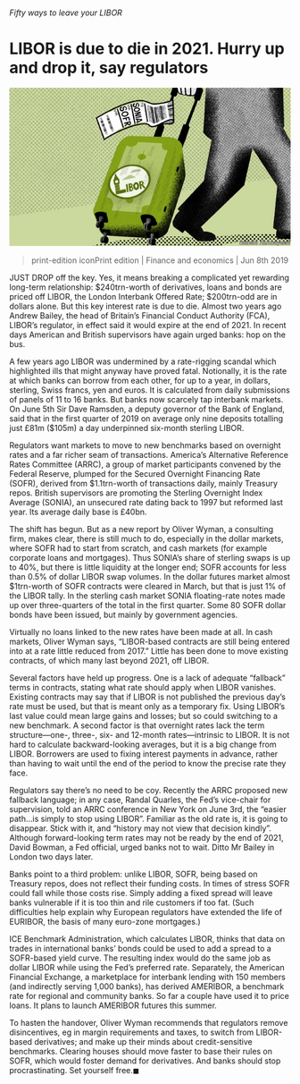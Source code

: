 ###### Fifty ways to leave your LIBOR

# LIBOR is due to die in 2021. Hurry up and drop it, say regulators 

![image](images/20190608_FND001_0.jpg) 

> print-edition iconPrint edition | Finance and economics | Jun 8th 2019 

JUST DROP off the key. Yes, it means breaking a complicated yet rewarding long-term relationship: $240trn-worth of derivatives, loans and bonds are priced off LIBOR, the London Interbank Offered Rate; $200trn-odd are in dollars alone. But this key interest rate is due to die. Almost two years ago Andrew Bailey, the head of Britain’s Financial Conduct Authority (FCA), LIBOR’s regulator, in effect said it would expire at the end of 2021. In recent days American and British supervisors have again urged banks: hop on the bus. 

A few years ago LIBOR was undermined by a rate-rigging scandal which highlighted ills that might anyway have proved fatal. Notionally, it is the rate at which banks can borrow from each other, for up to a year, in dollars, sterling, Swiss francs, yen and euros. It is calculated from daily submissions of panels of 11 to 16 banks. But banks now scarcely tap interbank markets. On June 5th Sir Dave Ramsden, a deputy governor of the Bank of England, said that in the first quarter of 2019 on average only nine deposits totalling just £81m ($105m) a day underpinned six-month sterling LIBOR. 

Regulators want markets to move to new benchmarks based on overnight rates and a far richer seam of transactions. America’s Alternative Reference Rates Committee (ARRC), a group of market participants convened by the Federal Reserve, plumped for the Secured Overnight Financing Rate (SOFR), derived from $1.1trn-worth of transactions daily, mainly Treasury repos. British supervisors are promoting the Sterling Overnight Index Average (SONIA), an unsecured rate dating back to 1997 but reformed last year. Its average daily base is £40bn. 

The shift has begun. But as a new report by Oliver Wyman, a consulting firm, makes clear, there is still much to do, especially in the dollar markets, where SOFR had to start from scratch, and cash markets (for example corporate loans and mortgages). Thus SONIA’s share of sterling swaps is up to 40%, but there is little liquidity at the longer end; SOFR accounts for less than 0.5% of dollar LIBOR swap volumes. In the dollar futures market almost $1trn-worth of SOFR contracts were cleared in March, but that is just 1% of the LIBOR tally. In the sterling cash market SONIA floating-rate notes made up over three-quarters of the total in the first quarter. Some 80 SOFR dollar bonds have been issued, but mainly by government agencies.  

Virtually no loans linked to the new rates have been made at all. In cash markets, Oliver Wyman says, “LIBOR-based contracts are still being entered into at a rate little reduced from 2017.” Little has been done to move existing contracts, of which many last beyond 2021, off LIBOR. 

Several factors have held up progress. One is a lack of adequate “fallback” terms in contracts, stating what rate should apply when LIBOR vanishes. Existing contracts may say that if LIBOR is not published the previous day’s rate must be used, but that is meant only as a temporary fix. Using LIBOR’s last value could mean large gains and losses; but so could switching to a new benchmark. A second factor is that overnight rates lack the term structure—one-, three-, six- and 12-month rates—intrinsic to LIBOR. It is not hard to calculate backward-looking averages, but it is a big change from LIBOR. Borrowers are used to fixing interest payments in advance, rather than having to wait until the end of the period to know the precise rate they face. 

Regulators say there’s no need to be coy. Recently the ARRC proposed new fallback language; in any case, Randal Quarles, the Fed’s vice-chair for supervision, told an ARRC conference in New York on June 3rd, the “easier path…is simply to stop using LIBOR”. Familiar as the old rate is, it is going to disappear. Stick with it, and “history may not view that decision kindly”. Although forward-looking term rates may not be ready by the end of 2021, David Bowman, a Fed official, urged banks not to wait. Ditto Mr Bailey in London two days later. 

Banks point to a third problem: unlike LIBOR, SOFR, being based on Treasury repos, does not reflect their funding costs. In times of stress SOFR could fall while those costs rise. Simply adding a fixed spread will leave banks vulnerable if it is too thin and rile customers if too fat. (Such difficulties help explain why European regulators have extended the life of EURIBOR, the basis of many euro-zone mortgages.) 

ICE Benchmark Administration, which calculates LIBOR, thinks that data on trades in international banks’ bonds could be used to add a spread to a SOFR-based yield curve. The resulting index would do the same job as dollar LIBOR while using the Fed’s preferred rate. Separately, the American Financial Exchange, a marketplace for interbank lending with 150 members (and indirectly serving 1,000 banks), has derived AMERIBOR, a benchmark rate for regional and community banks. So far a couple have used it to price loans. It plans to launch AMERIBOR futures this summer. 

To hasten the handover, Oliver Wyman recommends that regulators remove disincentives, eg in margin requirements and taxes, to switch from LIBOR-based derivatives; and make up their minds about credit-sensitive benchmarks. Clearing houses should move faster to base their rules on SOFR, which would foster demand for derivatives. And banks should stop procrastinating. Set yourself free.◼ 

